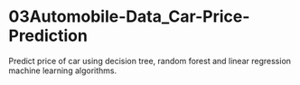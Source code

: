 # 03Automobile-Data_Car-Price-Prediction
 Predict price of car using decision tree, random forest and linear regression machine learning algorithms.

